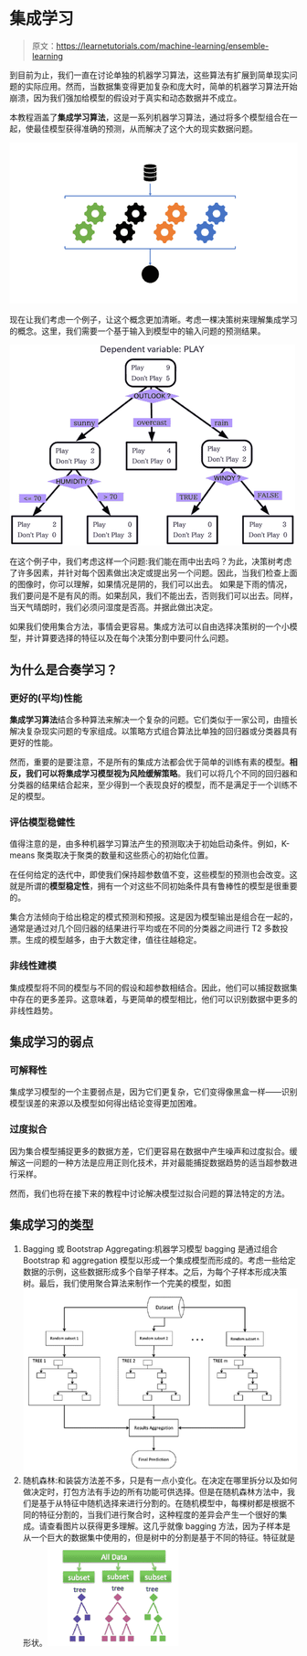 # 集成学习

> 原文：<https://learnetutorials.com/machine-learning/ensemble-learning>

到目前为止，我们一直在讨论单独的机器学习算法，这些算法有扩展到简单现实问题的实际应用。然而，当数据集变得更加复杂和庞大时，简单的机器学习算法开始崩溃，因为我们强加给模型的假设对于真实和动态数据并不成立。

本教程涵盖了**集成学习算法**，这是一系列机器学习算法，通过将多个模型组合在一起，使最佳模型获得准确的预测，从而解决了这个大的现实数据问题。

![Ensemble learning](img/c08020b1c89efd9b37e4e5a3ce2e41eb.png)

现在让我们考虑一个例子，让这个概念更加清晰。考虑一棵决策树来理解集成学习的概念。这里，我们需要一个基于输入到模型中的输入问题的预测结果。

![Ensemble learning](img/25eeef58996961a079c2499a3c905e4d.png)

在这个例子中，我们考虑这样一个问题:我们能在雨中出去吗？为此，决策树考虑了许多因素，并针对每个因素做出决定或提出另一个问题。因此，当我们检查上面的图像时，你可以理解，如果情况是阴的，我们可以出去。
如果是下雨的情况，我们要问是不是有风的雨。如果刮风，我们不能出去，否则我们可以出去。同样，当天气晴朗时，我们必须问湿度是否高。并据此做出决定。

如果我们使用集合方法，事情会更容易。集成方法可以自由选择决策树的一个小模型，并计算要选择的特征以及在每个决策分割中要问什么问题。

## 为什么是合奏学习？

### 更好的(平均)性能

**集成学习算法**结合多种算法来解决一个复杂的问题。它们类似于一家公司，由擅长解决复杂现实问题的专家组成。以策略方式组合算法比单独的回归器或分类器具有更好的性能。

然而，重要的是要注意，不是所有的集成方法都会优于简单的训练有素的模型。**相反，我们可以将集成学习模型视为风险缓解策略**。我们可以将几个不同的回归器和分类器的结果结合起来，至少得到一个表现良好的模型，而不是满足于一个训练不足的模型。

### 评估模型稳健性

值得注意的是，由多种机器学习算法产生的预测取决于初始启动条件。例如，K-means 聚类取决于聚类的数量和这些质心的初始化位置。

在任何给定的迭代中，即使我们保持超参数值不变，这些模型的预测也会改变。这就是所谓的**模型稳定性**，拥有一个对这些不同初始条件具有鲁棒性的模型是很重要的。

集合方法倾向于给出稳定的模式预测和预报。这是因为模型输出是组合在一起的，通常是通过对几个回归器的结果进行平均或在不同的分类器之间进行 T2 多数投票。生成的模型越多，由于大数定律，值往往越稳定。

### 非线性建模

集成模型将不同的模型与不同的假设和超参数相结合。因此，他们可以捕捉数据集中存在的更多差异。这意味着，与更简单的模型相比，他们可以识别数据中更多的非线性趋势。

## 集成学习的弱点

### 可解释性

集成学习模型的一个主要弱点是，因为它们更复杂，它们变得像黑盒一样——识别模型误差的来源以及模型如何得出结论变得更加困难。

### 过度拟合

因为集合模型捕捉更多的数据方差，它们更容易在数据中产生噪声和过度拟合。缓解这一问题的一种方法是应用正则化技术，并对最能捕捉数据趋势的适当超参数进行采样。

然而，我们也将在接下来的教程中讨论解决模型过拟合问题的算法特定的方法。

## 集成学习的类型

1.  Bagging 或 Bootstrap Aggregating:机器学习模型 bagging 是通过组合 Bootstrap 和 aggregation 模型以形成一个集成模型而形成的。考虑一些给定数据的示例，这些数据形成多个自举子样本。之后，为每个子样本形成决策树。最后，我们使用聚合算法来制作一个完美的模型，如图![Ensemble learning](img/2ef841271b421945a53e66153fbf5a99.png)
2.  随机森林:和装袋方法差不多，只是有一点小变化。在决定在哪里拆分以及如何做决定时，打包方法有手边的所有功能可供选择。但是在随机森林方法中，我们是基于从特征中随机选择来进行分割的。在随机模型中，每棵树都是根据不同的特征分割的，当我们进行聚合时，这种程度的差异会产生一个很好的集成。请查看图片以获得更多理解。这几乎就像 bagging 方法，因为子样本是从一个巨大的数据集中使用的，但是树中的分割是基于不同的特征。特征就是形状。![Ensemble learning](img/4db14651ccb5a1e009a37b777711efdd.png)